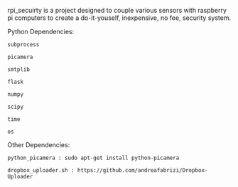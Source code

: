 rpi_secuirty is a project designed to couple various sensors with raspberry pi
computers to create a do-it-youself, inexpensive, no fee, security system.


Python Dependencies:

    subprocess

    picamera

    smtplib

    flask

    numpy

    scipy

    time

    os


Other Dependencies:

    python_picamera : sudo apt-get install python-picamera

    dropbox_uploader.sh : https://github.com/andreafabrizi/Dropbox-Uploader


